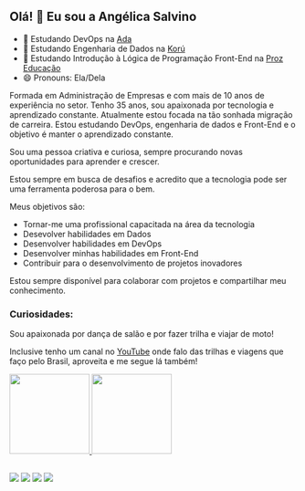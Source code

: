 ## Olá! 👋 Eu sou a Angélica Salvino

- 🌱 Estudando DevOps na [Ada](https://ada.tech/)
- 🌱 Estudando Engenharia de Dados na [Korú](https://escolakoru.com.br/)
- 🌱 Estudando Introdução à Lógica de Programação Front-End na [Proz Educação](https://pages.prozeducacao.com.br/proz-tecnologia)
- 😄 Pronouns: Ela/Dela

  
Formada em Administração de Empresas e com mais de 10 anos de experiência no setor.
Tenho 35 anos, sou apaixonada por tecnologia e aprendizado constante.
Atualmente estou focada na tão sonhada migração de carreira. 
Estou estudando DevOps, engenharia de dados e Front-End e o objetivo é manter o aprendizado constante.

Sou uma pessoa criativa e curiosa, sempre procurando novas oportunidades para aprender e crescer. 

Estou sempre em busca de desafios e acredito que a tecnologia pode ser uma ferramenta poderosa para o bem.

Meus objetivos são:

* Tornar-me uma profissional capacitada na área da tecnologia
* Desevolver habilidades em Dados
* Desenvolver habilidades em DevOps
* Desenvolver minhas habilidades em Front-End
* Contribuir para o desenvolvimento de projetos inovadores

Estou sempre disponível para colaborar com projetos e compartilhar meu conhecimento.

### Curiosidades:

Sou apaixonada por dança de salão e por fazer trilha e viajar de moto!

Inclusive tenho um canal no [YouTube](youtube.com/@angelicasalvino) onde falo das trilhas e viagens que faço pelo Brasil, aproveita e me segue lá também!

<div>
<a href="https://github.com/AngelicaSalvino">
<img height="140em" src="https://github-readme-stats.vercel.app/api?username=AngelicaSalvino&show_icons=true&theme=blue&include_all_comits=true&count_private=true"/>
<img height="140em" src="https://github-readme-stats.vercel.app/api/top-langs/?username=AngelicaSalvino&layout-compact&langs_count=16&theme=blue"/>

</div>


##

<div> 
  <a href="https://instagram.com/angelicasalvino" target="_blank"><img src="https://img.shields.io/badge/-Instagram-%23E4405F?style=for-the-badge&logo=instagram&logoColor=white" target="_blank"></a>
 	<a href="https://discord.gg/angiesalvino#0000" target="_blank"><img src="https://img.shields.io/badge/Discord-7289DA?style=for-the-badge&logo=discord&logoColor=white" target="_blank"></a> 
  <a href = "mailto:angelica.salvino@gmail.com"><img src="https://img.shields.io/badge/-Gmail-%23333?style=for-the-badge&logo=gmail&logoColor=white" target="_blank"></a>
  <a href="https://www.linkedin.com/in/angelica-salvino" target="_blank"><img src="https://img.shields.io/badge/-LinkedIn-%230077B5?style=for-the-badge&logo=linkedin&logoColor=white" target="_blank"></a> 
  
</div>

